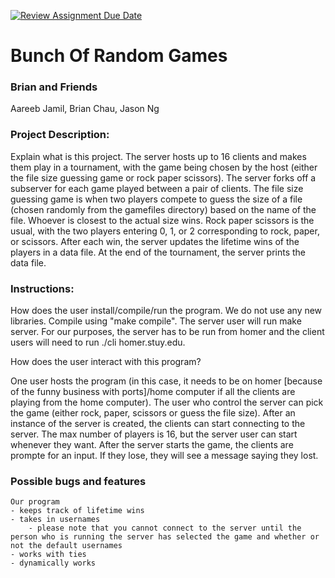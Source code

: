 [![Review Assignment Due Date](https://classroom.github.com/assets/deadline-readme-button-24ddc0f5d75046c5622901739e7c5dd533143b0c8e959d652212380cedb1ea36.svg)](https://classroom.github.com/a/SQs7pKlr)
# Bunch Of Random Games 

### Brian and Friends

Aareeb Jamil, Brian Chau, Jason Ng
       
### Project Description:

Explain what is this project.
The server hosts up to 16 clients and makes them play in a tournament, with the game being chosen by the host (either the file size guessing game or rock paper scissors). The server forks off a subserver for each game played between a pair of clients. The file size guessing game is when two players compete to guess the size of a file (chosen randomly from the gamefiles directory) based on the name of the file. Whoever is closest to the actual size wins. Rock paper scissors is the usual, with the two players entering 0, 1, or 2 corresponding to rock, paper, or scissors. After each win, the server updates the lifetime wins of the players in a data file. At the end of the tournament, the server prints the data file.

### Instructions:

How does the user install/compile/run the program.
We do not use any new libraries. Compile using "make compile". The server user will run make server. For our purposes, the server has to be run from homer and the client users will need to run ./cli homer.stuy.edu. 

How does the user interact with this program?

One user hosts the program (in this case, it needs to be on homer [because of the funny business with ports]/home computer if all the clients are playing from the home computer). The user who control the server can pick the game (either rock, paper, scissors or guess the file size). After an instance of the server is created, the clients can start connecting to the server. The max number of players is 16, but the server user can start whenever they want. 
After the server starts the game, the clients are prompte for an input. If they lose, they will see a message saying they lost. 

### Possible bugs and features 
```
Our program 
- keeps track of lifetime wins
- takes in usernames 
    - please note that you cannot connect to the server until the person who is running the server has selected the game and whether or not the default usernames 
- works with ties
- dynamically works 

```